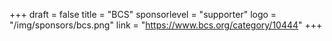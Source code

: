 +++
draft = false
title = "BCS"
sponsorlevel = "supporter"
logo = "/img/sponsors/bcs.png"
link = "https://www.bcs.org/category/10444"
+++
